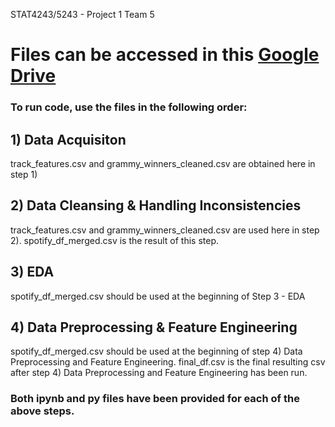 STAT4243/5243 - Project 1 Team 5

# Files can be accessed in this [Google Drive](https://drive.google.com/drive/folders/1byePXLtTWD1EwFFk7AIwM_k8XZjrEuwJ?usp=sharing)

### To run code, use the files in the following order:

## 1) Data Acquisiton
track_features.csv and grammy_winners_cleaned.csv are obtained here in step 1)

## 2) Data Cleansing & Handling Inconsistencies
track_features.csv and grammy_winners_cleaned.csv are used here in step 2). 
spotify_df_merged.csv is the result of this step.

## 3) EDA
spotify_df_merged.csv should be used at the beginning of Step 3 - EDA

## 4) Data Preprocessing & Feature Engineering
spotify_df_merged.csv should be used at the beginning of step 4) Data Preprocessing and Feature Engineering.
final_df.csv is the final resulting csv after step 4) Data Preprocessing and Feature Engineering has been run.

### Both ipynb and py files have been provided for each of the above steps.
